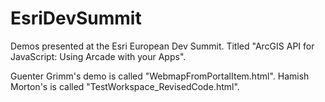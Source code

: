 # EsriDevSummit
Demos presented at the Esri European Dev Summit. Titled "ArcGIS API for JavaScript: Using Arcade with your Apps".

Guenter Grimm's demo is called "WebmapFromPortalItem.html". Hamish Morton's is called "TestWorkspace_RevisedCode.html".

